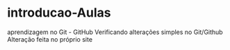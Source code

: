 # introducao-Aulas
 aprendizagem no Git - GitHub
 Verificando alterações simples no Git/Github
 Alteração feita no próprio site
